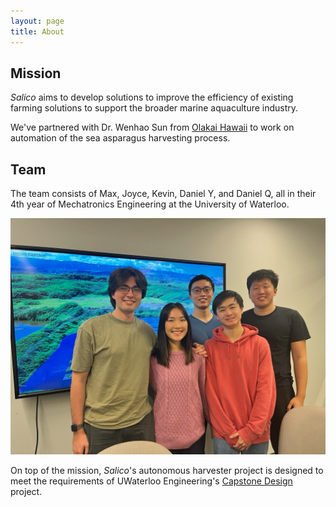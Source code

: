 ```yaml
---
layout: page
title: About
---
```

## Mission
*Salico* aims to develop solutions to improve the efficiency of existing farming solutions to support the broader marine aquaculture industry.

We've partnered with Dr. Wenhao Sun from [Olakai Hawaii](https://olakai-hawaii.com/) to work on automation of the sea asparagus harvesting process.

## Team
The team consists of Max, Joyce, Kevin, Daniel Y, and Daniel Q, all in their 4th year of Mechatronics Engineering at the University of Waterloo.

![Build](/assets/img/group.png)

On top of the mission, *Salico*'s autonomous harvester project is designed to meet the requirements of UWaterloo Engineering's [Capstone Design](https://uwaterloo.ca/capstone-design/) project.

